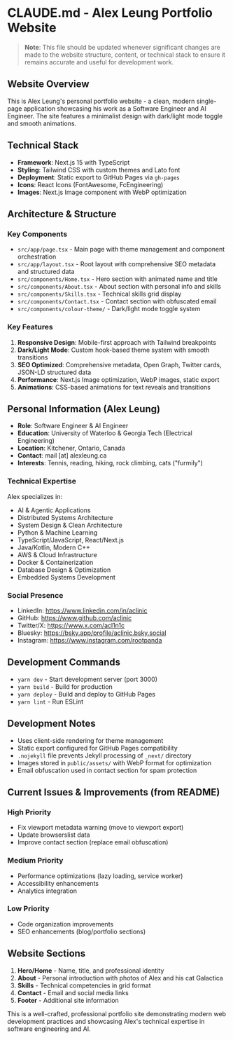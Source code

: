 # CLAUDE.md - Alex Leung Portfolio Website

> **Note**: This file should be updated whenever significant changes are made to the website structure, content, or technical stack to ensure it remains accurate and useful for development work.

## Website Overview

This is Alex Leung's personal portfolio website - a clean, modern single-page application showcasing his work as a Software Engineer and AI Engineer. The site features a minimalist design with dark/light mode toggle and smooth animations.

## Technical Stack

- **Framework**: Next.js 15 with TypeScript
- **Styling**: Tailwind CSS with custom themes and Lato font
- **Deployment**: Static export to GitHub Pages via `gh-pages`
- **Icons**: React Icons (FontAwesome, FcEngineering)
- **Images**: Next.js Image component with WebP optimization

## Architecture & Structure

### Key Components

- `src/app/page.tsx` - Main page with theme management and component orchestration
- `src/app/layout.tsx` - Root layout with comprehensive SEO metadata and structured data
- `src/components/Home.tsx` - Hero section with animated name and title
- `src/components/About.tsx` - About section with personal info and skills
- `src/components/Skills.tsx` - Technical skills grid display
- `src/components/Contact.tsx` - Contact section with obfuscated email
- `src/components/colour-theme/` - Dark/light mode toggle system

### Key Features

1. **Responsive Design**: Mobile-first approach with Tailwind breakpoints
2. **Dark/Light Mode**: Custom hook-based theme system with smooth transitions
3. **SEO Optimized**: Comprehensive metadata, Open Graph, Twitter cards, JSON-LD structured data
4. **Performance**: Next.js Image optimization, WebP images, static export
5. **Animations**: CSS-based animations for text reveals and transitions

## Personal Information (Alex Leung)

- **Role**: Software Engineer & AI Engineer
- **Education**: University of Waterloo & Georgia Tech (Electrical Engineering)
- **Location**: Kitchener, Ontario, Canada
- **Contact**: mail [at] alexleung.ca
- **Interests**: Tennis, reading, hiking, rock climbing, cats ("furmily")

### Technical Expertise

Alex specializes in:

- AI & Agentic Applications
- Distributed Systems Architecture
- System Design & Clean Architecture
- Python & Machine Learning
- TypeScript/JavaScript, React/Next.js
- Java/Kotlin, Modern C++
- AWS & Cloud Infrastructure
- Docker & Containerization
- Database Design & Optimization
- Embedded Systems Development

### Social Presence

- LinkedIn: https://www.linkedin.com/in/aclinic
- GitHub: https://www.github.com/aclinic
- Twitter/X: https://www.x.com/acl1n1c
- Bluesky: https://bsky.app/profile/aclinic.bsky.social
- Instagram: https://www.instagram.com/rootpanda

## Development Commands

- `yarn dev` - Start development server (port 3000)
- `yarn build` - Build for production
- `yarn deploy` - Build and deploy to GitHub Pages
- `yarn lint` - Run ESLint

## Development Notes

- Uses client-side rendering for theme management
- Static export configured for GitHub Pages compatibility
- `.nojekyll` file prevents Jekyll processing of `_next/` directory
- Images stored in `public/assets/` with WebP format for optimization
- Email obfuscation used in contact section for spam protection

## Current Issues & Improvements (from README)

### High Priority

- Fix viewport metadata warning (move to viewport export)
- Update browserslist data
- Improve contact section (replace email obfuscation)

### Medium Priority

- Performance optimizations (lazy loading, service worker)
- Accessibility enhancements
- Analytics integration

### Low Priority

- Code organization improvements
- SEO enhancements (blog/portfolio sections)

## Website Sections

1. **Hero/Home** - Name, title, and professional identity
2. **About** - Personal introduction with photos of Alex and his cat Galactica
3. **Skills** - Technical competencies in grid format
4. **Contact** - Email and social media links
5. **Footer** - Additional site information

This is a well-crafted, professional portfolio site demonstrating modern web development practices and showcasing Alex's technical expertise in software engineering and AI.
